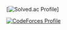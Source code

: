[![Solved.ac Profile](http://mazassumnida.wtf/api/v2/generate_badge?boj=red6855)]


[![CodeForces Profile](https://cf.leed.at?id={red6855})](https://codeforces.com/profile/{red6855})
